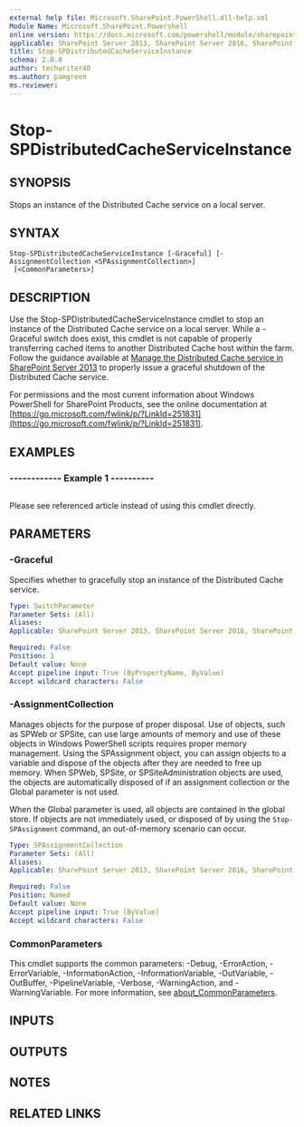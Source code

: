 ```yaml
---
external help file: Microsoft.SharePoint.PowerShell.dll-help.xml
Module Name: Microsoft.SharePoint.Powershell
online version: https://docs.microsoft.com/powershell/module/sharepoint-server/stop-spdistributedcacheserviceinstance
applicable: SharePoint Server 2013, SharePoint Server 2016, SharePoint Server 2019
title: Stop-SPDistributedCacheServiceInstance
schema: 2.0.0
author: techwriter40
ms.author: pamgreen
ms.reviewer:
---
```


# Stop-SPDistributedCacheServiceInstance

## SYNOPSIS
Stops an instance of the Distributed Cache service on a local server.


## SYNTAX

```
Stop-SPDistributedCacheServiceInstance [-Graceful] [-AssignmentCollection <SPAssignmentCollection>]
 [<CommonParameters>]
```

## DESCRIPTION
Use the Stop-SPDistributedCacheServiceInstance cmdlet to stop an instance of the Distributed Cache service on a local server. While a -Graceful switch does exist, this cmdlet is not capable of properly transferring cached items to another Distributed Cache host within the farm. Follow the guidance available at [Manage the Distributed Cache service in SharePoint Server 2013](https://technet.microsoft.com/en-us/library/jj219613.aspx) to properly issue a graceful shutdown of the Distributed Cache service.

For permissions and the most current information about Windows PowerShell for SharePoint Products, see the online documentation at [https://go.microsoft.com/fwlink/p/?LinkId=251831](https://go.microsoft.com/fwlink/p/?LinkId=251831).

## EXAMPLES

### ------------ Example 1 ----------
```

```
Please see referenced article instead of using this cmdlet directly.

## PARAMETERS

### -Graceful
Specifies whether to gracefully stop an instance of the Distributed Cache service.

```yaml
Type: SwitchParameter
Parameter Sets: (All)
Aliases: 
Applicable: SharePoint Server 2013, SharePoint Server 2016, SharePoint Server 2019

Required: False
Position: 1
Default value: None
Accept pipeline input: True (ByPropertyName, ByValue)
Accept wildcard characters: False
```

### -AssignmentCollection
Manages objects for the purpose of proper disposal.
Use of objects, such as SPWeb or SPSite, can use large amounts of memory and use of these objects in Windows PowerShell scripts requires proper memory management.
Using the SPAssignment object, you can assign objects to a variable and dispose of the objects after they are needed to free up memory.
When SPWeb, SPSite, or SPSiteAdministration objects are used, the objects are automatically disposed of if an assignment collection or the Global parameter is not used.

When the Global parameter is used, all objects are contained in the global store.
If objects are not immediately used, or disposed of by using the `Stop-SPAssignment` command, an out-of-memory scenario can occur.

```yaml
Type: SPAssignmentCollection
Parameter Sets: (All)
Aliases: 
Applicable: SharePoint Server 2013, SharePoint Server 2016, SharePoint Server 2019

Required: False
Position: Named
Default value: None
Accept pipeline input: True (ByValue)
Accept wildcard characters: False
```

### CommonParameters
This cmdlet supports the common parameters: -Debug, -ErrorAction, -ErrorVariable, -InformationAction, -InformationVariable, -OutVariable, -OutBuffer, -PipelineVariable, -Verbose, -WarningAction, and -WarningVariable. For more information, see [about_CommonParameters](https://go.microsoft.com/fwlink/?LinkID=113216).

## INPUTS

## OUTPUTS

## NOTES

## RELATED LINKS
